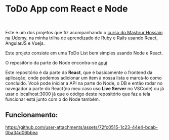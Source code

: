 # ToDo App com React e Node
<br/>

Este é um dos projetos que fiz acompanhando o [curso do Mashrur Hossain na Udemy](https://www.udemy.com/course/ruby-on-rails-react-angular), na minha trilha de aprendizado de Ruby e Rails usando React, AngularJS e Vuejs.
<br/>

Este projeto consiste em uma ToDo List bem simples usando Node e React.
<br/>

O repositório da parte do Node encontra-se [aqui](https://github.com/Diego-S-G/node-todo-api) 
<br/>

Este repositório é da parte do **React**, que é basicamente o frontend da aplicação, onde podemos adicionar um item à nossa lista e marcá-lo como concluído. Você pode iniciar a API na parte do Node, o DB e então rodar no navegador a parte do React(no meu caso uso **Live Server** no VSCode) ou já usar o localhost:3000 já que o código deste repositório que faz a tela funcionar está junto com o do Node também.
<br/>

## Funcionamento:
https://github.com/user-attachments/assets/72fc0515-1c23-44e4-bdab-0ba34d06bbea

<br/>
<br/>
